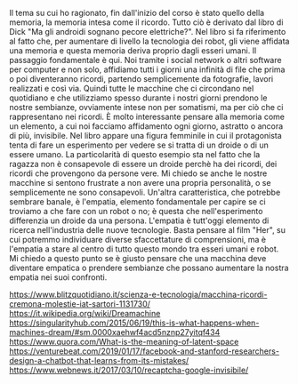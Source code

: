 Il tema su cui ho ragionato, fin dall'inizio del corso è stato quello della memoria, la memoria intesa come il ricordo. Tutto ciò è derivato dal libro di Dick "Ma gli androidi sognano pecore elettriche?". Nel libro si fa riferimento al fatto che, per aumentare di livello la tecnologia dei robot, gli viene affidata una memoria e questa memoria deriva proprio dagli esseri umani. Il passaggio fondamentale è qui. Noi tramite i social network o altri software per computer e non solo, affidiamo tutti i giorni una infinità di file che prima o poi diventeranno ricordi, partendo semplicemente da fotografie, lavori realizzati e così via. Quindi tutte le macchine che ci circondano nel quotidiano e che utilizziamo spesso durante i nostri giorni prendono le nostre sembianze, ovviamente intese non per somatismi, ma per ciò che ci rappresentano nei ricordi.
È molto interessante pensare alla memoria come un elemento, a cui noi facciamo affidamento ogni giorno, astratto o ancora di più, invisibile.
Nel libro appare una figura femminile in cui il protagonista tenta di fare un esperimento per vedere se si tratta di un droide o di un essere umano. La particolarità di questo esempio sta nel fatto che la ragazza non è consapevole di essere un droide perchè ha dei ricordi, dei ricordi che provengono da persone vere. Mi chiedo se anche le nostre macchine si sentono frustrate a non avere una propria personalità, o se semplicemente ne sono consapevoli.
Un'altra caratteristica, che potrebbe sembrare banale, è l'empatia, elemento fondamentale per capire se ci troviamo a che fare con un robot o no; è questa che nell'esperimento differenzia un droide da una persona. L'empatia è tutt'oggi elemento di ricerca nell'industria delle nuove tecnologie. Basta pensare al film "Her", su cui potremmo individuare diverse sfaccettature di comprensioni, ma è l'empatia a stare al centro di tutto questo mondo tra esseri umani e robot. Mi chiedo a questo punto se è giusto pensare che una macchina deve diventare empatica o prendere sembianze che possano aumentare la nostra empatia nei suoi confronti.

https://www.blitzquotidiano.it/scienza-e-tecnologia/macchina-ricordi-cremona-molestie-iat-sartori-1131730/ 
https://it.wikipedia.org/wiki/Dreamachine
https://singularityhub.com/2015/06/19/this-is-what-happens-when-machines-dream/#sm.0000xaehwf4acd5nznp27yitqf434
https://www.quora.com/What-is-the-meaning-of-latent-space 
https://venturebeat.com/2019/01/17/facebook-and-stanford-researchers-design-a-chatbot-that-learns-from-its-mistakes/ 
https://www.webnews.it/2017/03/10/recaptcha-google-invisibile/
